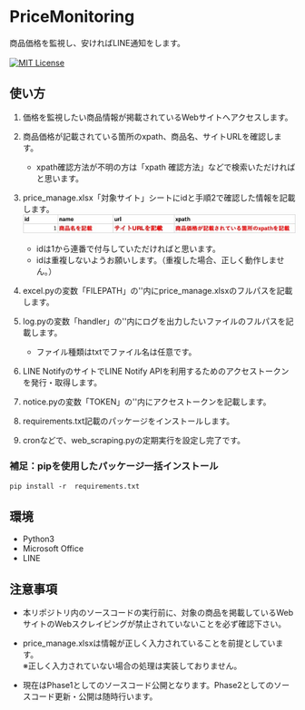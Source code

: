 # PriceMonitoring
商品価格を監視し、安ければLINE通知をします。<br><br>[![MIT License](http://img.shields.io/badge/license-BSD-blue.svg?style=flat)](LICENSE)

## 使い方
1. 価格を監視したい商品情報が掲載されているWebサイトへアクセスします。

2. 商品価格が記載されている箇所のxpath、商品名、サイトURLを確認します。
    - xpath確認方法が不明の方は「xpath 確認方法」などで検索いただければと思います。

3. price_manage.xlsx「対象サイト」シートにidと手順2で確認した情報を記載します。![サンプル](./w_info_sample.jpg)
    - idは1から連番で付与していただければと思います。
    - idは重複しないようお願いします。（重複した場合、正しく動作しません。）

4. excel.pyの変数「FILEPATH」の''内にprice_manage.xlsxのフルパスを記載します。

5. log.pyの変数「handler」の''内にログを出力したいファイルのフルパスを記載します。
    - ファイル種類はtxtでファイル名は任意です。

6. LINE NotifyのサイトでLINE Notify APIを利用するためのアクセストークンを発行・取得します。

7. notice.pyの変数「TOKEN」の''内にアクセストークンを記載します。

8. requirements.txt記載のパッケージをインストールします。 

9. cronなどで、web_scraping.pyの定期実行を設定し完了です。

### 補足：pipを使用したパッケージ一括インストール
```
pip install -r  requirements.txt
```

## 環境
- Python3
- Microsoft Office
- LINE

## 注意事項
- 本リポジトリ内のソースコードの実行前に、対象の商品を掲載しているWebサイトのWebスクレイピングが禁止されていないことを必ず確認下さい。

- price_manage.xlsxは情報が正しく入力されていることを前提としています。<br>※正しく入力されていない場合の処理は実装しておりません。

- 現在はPhase1としてのソースコード公開となります。Phase2としてのソースコード更新・公開は随時行います。
